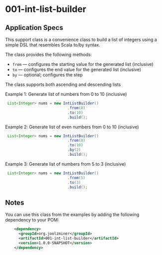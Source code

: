 # 001-int-list-builder

## Application Specs
This support class is a convenience class to build a list of integers using a simple DSL that resembles Scala to/by syntax.

The class provides the following methods:
+ `from` &mdash; configures the starting value for the generated list (inclusive)
+ `to` &mdash; configures the end value for the generated list (inclusive)
+ `by` &mdash; optional; configures the step

The class supports both ascending and descending lists

Example 1: Generate list of numbers from 0 to 10 (inclusive)
```java
 List<Integer> nums = new IntListBuilder()
                            .from(0)
                            .to(10)
                            .build();
```

Example 2: Generate list of even numbers from 0 to 10 (inclusive)
```java
 List<Integer> nums = new IntListBuilder()
                            .from(0)
                            .to(10)
                            .by(2)
                            .build();
```

Example 3: Generate list of numbers from 5 to 3 (inclusive)
```java
 List<Integer> nums = new IntListBuilder()
                            .from(5)
                            .to(3)
                            .build();
```


## Notes
You can use this class from the examples by adding the following dependency to your POM:
```xml
    <dependency>
      <groupId>org.joolzminer</groupId>
      <artifactId>001-int-list-builder</artifactId>
      <version>1.0.0-SNAPSHOT</version>
    </dependency>
```
